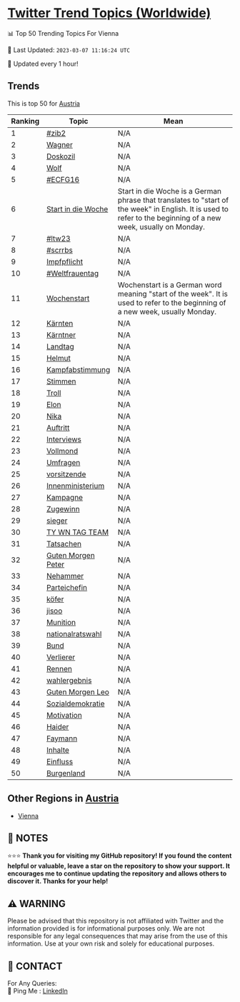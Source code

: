 [Twitter Trend Topics (Worldwide)](https://github.com/ErcinDedeoglu/Twitter-Trend-Topics)
==========


📊 Top 50 Trending Topics For Vienna

📆 Last Updated: `2023-03-07 11:16:24 UTC`

🔧 Updated every 1 hour!


## Trends

This is top 50 for [Austria](</Austria>)

| Ranking | Topic | Mean |
| ------- | ------------ | ------------ |
| 1 | [#zib2](http://twitter.com/search?q=%23zib2) | N/A |
| 2 | [Wagner](http://twitter.com/search?q=Wagner) | N/A |
| 3 | [Doskozil](http://twitter.com/search?q=Doskozil) | N/A |
| 4 | [Wolf](http://twitter.com/search?q=Wolf) | N/A |
| 5 | [#ECFG16](http://twitter.com/search?q=%23ECFG16) | N/A |
| 6 | [Start in die Woche](http://twitter.com/search?q=Start+in+die+Woche) | Start in die Woche is a German phrase that translates to "start of the week" in English. It is used to refer to the beginning of a new week, usually on Monday. |
| 7 | [#ltw23](http://twitter.com/search?q=%23ltw23) | N/A |
| 8 | [#scrrbs](http://twitter.com/search?q=%23scrrbs) | N/A |
| 9 | [Impfpflicht](http://twitter.com/search?q=Impfpflicht) | N/A |
| 10 | [#Weltfrauentag](http://twitter.com/search?q=%23Weltfrauentag) | N/A |
| 11 | [Wochenstart](http://twitter.com/search?q=Wochenstart) | Wochenstart is a German word meaning "start of the week". It is used to refer to the beginning of a new week, usually Monday. |
| 12 | [Kärnten](http://twitter.com/search?q=K%c3%a4rnten) | N/A |
| 13 | [Kärntner](http://twitter.com/search?q=K%c3%a4rntner) | N/A |
| 14 | [Landtag](http://twitter.com/search?q=Landtag) | N/A |
| 15 | [Helmut](http://twitter.com/search?q=Helmut) | N/A |
| 16 | [Kampfabstimmung](http://twitter.com/search?q=Kampfabstimmung) | N/A |
| 17 | [Stimmen](http://twitter.com/search?q=Stimmen) | N/A |
| 18 | [Troll](http://twitter.com/search?q=Troll) | N/A |
| 19 | [Elon](http://twitter.com/search?q=Elon) | N/A |
| 20 | [Nika](http://twitter.com/search?q=Nika) | N/A |
| 21 | [Auftritt](http://twitter.com/search?q=Auftritt) | N/A |
| 22 | [Interviews](http://twitter.com/search?q=Interviews) | N/A |
| 23 | [Vollmond](http://twitter.com/search?q=Vollmond) | N/A |
| 24 | [Umfragen](http://twitter.com/search?q=Umfragen) | N/A |
| 25 | [vorsitzende](http://twitter.com/search?q=vorsitzende) | N/A |
| 26 | [Innenministerium](http://twitter.com/search?q=Innenministerium) | N/A |
| 27 | [Kampagne](http://twitter.com/search?q=Kampagne) | N/A |
| 28 | [Zugewinn](http://twitter.com/search?q=Zugewinn) | N/A |
| 29 | [sieger](http://twitter.com/search?q=sieger) | N/A |
| 30 | [TY WN TAG TEAM](http://twitter.com/search?q=TY+WN+TAG+TEAM) | N/A |
| 31 | [Tatsachen](http://twitter.com/search?q=Tatsachen) | N/A |
| 32 | [Guten Morgen Peter](http://twitter.com/search?q=Guten+Morgen+Peter) | N/A |
| 33 | [Nehammer](http://twitter.com/search?q=Nehammer) | N/A |
| 34 | [Parteichefin](http://twitter.com/search?q=Parteichefin) | N/A |
| 35 | [köfer](http://twitter.com/search?q=k%c3%b6fer) | N/A |
| 36 | [jisoo](http://twitter.com/search?q=jisoo) | N/A |
| 37 | [Munition](http://twitter.com/search?q=Munition) | N/A |
| 38 | [nationalratswahl](http://twitter.com/search?q=nationalratswahl) | N/A |
| 39 | [Bund](http://twitter.com/search?q=Bund) | N/A |
| 40 | [Verlierer](http://twitter.com/search?q=Verlierer) | N/A |
| 41 | [Rennen](http://twitter.com/search?q=Rennen) | N/A |
| 42 | [wahlergebnis](http://twitter.com/search?q=wahlergebnis) | N/A |
| 43 | [Guten Morgen Leo](http://twitter.com/search?q=Guten+Morgen+Leo) | N/A |
| 44 | [Sozialdemokratie](http://twitter.com/search?q=Sozialdemokratie) | N/A |
| 45 | [Motivation](http://twitter.com/search?q=Motivation) | N/A |
| 46 | [Haider](http://twitter.com/search?q=Haider) | N/A |
| 47 | [Faymann](http://twitter.com/search?q=Faymann) | N/A |
| 48 | [Inhalte](http://twitter.com/search?q=Inhalte) | N/A |
| 49 | [Einfluss](http://twitter.com/search?q=Einfluss) | N/A |
| 50 | [Burgenland](http://twitter.com/search?q=Burgenland) | N/A |



## Other Regions in [Austria](</Austria>)

* [Vienna](</Austria/Vienna.md>)



## 📝 NOTES

⭐⭐⭐ **Thank you for visiting my GitHub repository! If you found the content helpful or valuable, leave a star on the repository to show your support. It encourages me to continue updating the repository and allows others to discover it. Thanks for your help!**


## ⚠️ WARNING

Please be advised that this repository is not affiliated with Twitter and the information provided is for informational purposes only. We are not responsible for any legal consequences that may arise from the use of this information. Use at your own risk and solely for educational purposes.


## 📨 CONTACT

 For Any Queries:  
            🏓 Ping Me : [LinkedIn](https://www.linkedin.com/in/ercindedeoglu/)
